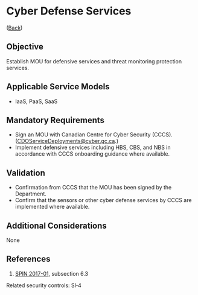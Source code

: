 # Cyber Defense Services

([Back](../README.md))

## Objective

Establish MOU for defensive services and threat monitoring protection services.

## Applicable Service Models

- IaaS, PaaS, SaaS

## Mandatory Requirements

- Sign an MOU with Canadian Centre for Cyber Security (CCCS). (CDOServiceDeployments@cyber.gc.ca.)
- Implement defensive services including HBS, CBS, and NBS in accordance with CCCS onboarding guidance where available.

## Validation

- Confirmation from CCCS that the MOU has been signed by the Department.
- Confirm that the sensors or other cyber defense services by CCCS are implemented where available.

## Additional Considerations

None

## References

1. [SPIN 2017-01](https://www.canada.ca/en/treasury-board-secretariat/services/access-information-privacy/security-identity-management/direction-secure-use-commercial-cloud-services-spin.html), subsection 6.3

Related security controls: SI‑4
